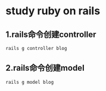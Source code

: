 # study ruby on rails
## 1.rails命令创建controller
````
rails g controller blog
````
## 2.rails命令创建model
````
rails g model blog
````